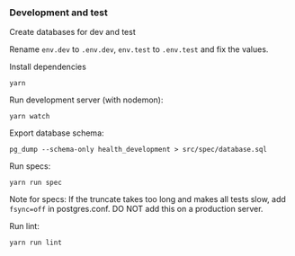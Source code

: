 ### Development and test

Create databases for dev and test

Rename `env.dev` to `.env.dev`, `env.test` to `.env.test` and fix the values.

Install dependencies

```
yarn
```

Run development server (with nodemon):

```
yarn watch
```

Export database schema:

```
pg_dump --schema-only health_development > src/spec/database.sql
```

Run specs:

```
yarn run spec
```

Note for specs: If the truncate takes too long and makes all tests slow, add `fsync=off` in postgres.conf. DO NOT add this on a production server.

Run lint:

```
yarn run lint
```
